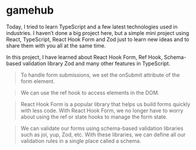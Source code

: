 # gamehub
Today, I tried to learn TypeScript and a few latest technologies used in industries. I haven’t done a big project here, but a simple  mini project using React, TypeScript, React Hook Form and Zod just to learn new ideas and to share them with you all at the same time. 

In this project, I have learned about React Hook Form, Ref Hook, Schema-based validation library Zod and many other features in TypeScript. 

> To handle form submissions, we set the onSubmit attribute of the form element. 

> We can use the ref hook to access elements in the DOM. 

> React Hook Form is a popular library that helps us build forms quickly with less code. With React Hook Form, we no longer have to worry about using the ref or state hooks to manage the form state. 

> We can validate our forms using schema-based validation libraries such as joi, yup, Zod, etc. With these libraries, we can define all our validation rules in a single place called a schema. 
